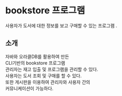 # bookstore 프로그램
사용자가 도서에 대한 정보를 보고 구매할 수 있는 프로그램 .
## 소개
자바와 오라클DB를 활용하여 만든     
CLI기반의 bookstore 프로그램   
관리자는 재고 입출 및 프로그램을 관리할 수 있다.   
사용자는 도서 조회 및 구매를 할 수 있다.    
또한 게시판을 이용하여 관리자와 사용자 간의   
커뮤니케이션이 가능하다.

